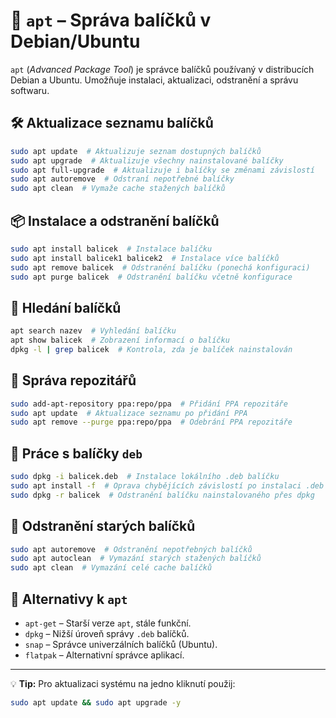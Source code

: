 # 🚀 `apt` – Správa balíčků v Debian/Ubuntu

`apt` (*Advanced Package Tool*) je správce balíčků používaný v distribucích Debian a Ubuntu. Umožňuje instalaci, aktualizaci, odstranění a správu softwaru.

## 🛠 Aktualizace seznamu balíčků
```bash
sudo apt update  # Aktualizuje seznam dostupných balíčků
sudo apt upgrade  # Aktualizuje všechny nainstalované balíčky
sudo apt full-upgrade  # Aktualizuje i balíčky se změnami závislostí
sudo apt autoremove  # Odstraní nepotřebné balíčky
sudo apt clean  # Vymaže cache stažených balíčků
```

## 📦 Instalace a odstranění balíčků
```bash
sudo apt install balicek  # Instalace balíčku
sudo apt install balicek1 balicek2  # Instalace více balíčků
sudo apt remove balicek  # Odstranění balíčku (ponechá konfiguraci)
sudo apt purge balicek  # Odstranění balíčku včetně konfigurace
```

## 🔎 Hledání balíčků
```bash
apt search nazev  # Vyhledání balíčku
apt show balicek  # Zobrazení informací o balíčku
dpkg -l | grep balicek  # Kontrola, zda je balíček nainstalován
```

## 🎯 Správa repozitářů
```bash
sudo add-apt-repository ppa:repo/ppa  # Přidání PPA repozitáře
sudo apt update  # Aktualizace seznamu po přidání PPA
sudo apt remove --purge ppa:repo/ppa  # Odebrání PPA repozitáře
```

## 📁 Práce s balíčky `deb`
```bash
sudo dpkg -i balicek.deb  # Instalace lokálního .deb balíčku
sudo apt install -f  # Oprava chybějících závislostí po instalaci .deb
sudo dpkg -r balicek  # Odstranění balíčku nainstalovaného přes dpkg
```

## 🔄 Odstranění starých balíčků
```bash
sudo apt autoremove  # Odstranění nepotřebných balíčků
sudo apt autoclean  # Vymazání starých stažených balíčků
sudo apt clean  # Vymazání celé cache balíčků
```

## 🔄 Alternativy k `apt`
- `apt-get` – Starší verze `apt`, stále funkční.
- `dpkg` – Nižší úroveň správy `.deb` balíčků.
- `snap` – Správce univerzálních balíčků (Ubuntu).
- `flatpak` – Alternativní správce aplikací.

---
💡 **Tip:** Pro aktualizaci systému na jedno kliknutí použij:
```bash
sudo apt update && sudo apt upgrade -y
```
